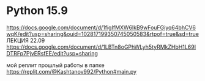 # Python 15.9
https://docs.google.com/document/d/1figIfMXW6lkB9wFouFGiyq64bhCV6wqK/edit?usp=sharing&ouid=102817199350745050583&rtpof=true&sd=true
ЛЕКЦИЯ 22.09
https://docs.google.com/document/d/1LBTn8oGPhWLyh5tyRMkZHbH1L69IDTRFp7PjvERsfEE/edit?usp=sharing

мой реплит 
прошлый работы в папке 
https://replit.com/@Kashtanov992/Python#main.py

